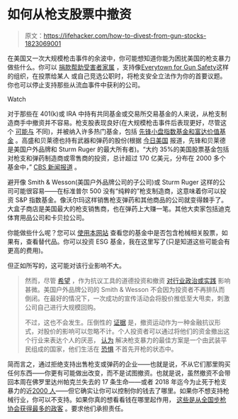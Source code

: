 # 如何从枪支股票中撤资

> 原文：<https://lifehacker.com/how-to-divest-from-gun-stocks-1823069001>

在美国又一次大规模枪击事件的余波中，你可能想知道你能为困扰美国的枪支暴力做些什么。你可以 [捐款帮助受害者家属](https://www.gofundme.com/stonemandouglasvictimsfund) ，支持像[Everytown for Gun Safety](https://everytown.org/throwthemout/)这样的组织，在投票给某人 或自己竞选公职时，将枪支安全立法作为你的首要议题。你也可以停止支持那些从流血事件中获利的公司。

Watch

对于那些在 401(k)或 IRA 中持有共同基金或交易所交易基金的人来说，从枪支制造商手中撤资并不容易。枪支股表现良好(在大规模枪击事件后表现更好，尽管这个 [可能与](https://www.bloomberg.com/news/articles/2018-02-15/gun-sales-are-down-so-why-did-gun-stocks-just-go-up) 不同)，并被纳入许多热门基金，包括 [先锋小盘指数基金和富达价值基金](https://goodbyegunstocks.com/#faq2) 。高盛和贝莱德也持有武器和弹药的股份(根据 [今日美国](https://www.usatoday.com/story/money/personalfinance/2017/10/03/investing-you-may-own-gun-stocks-and-not-know/727964001/) 报道，先锋和贝莱德是美国户外品牌和 Sturm Ruger 的最大所有者)。“大约 35%的美国股票基金包括对枪支和弹药制造商或零售商的投资，总计超过 170 亿美元，分布在 2000 多个基金中，” [CBS 新闻报道](https://www.cbsnews.com/news/are-gun-stocks-helping-fund-your-retirement/) 。

避开像 Smith & Wesson(美国户外品牌公司的子公司)或 Sturm Ruger 这样的公司可能很容易——在标准普尔 500 没有“纯粹的”枪支制造商，这意味着你可以投资 S&P 指数基金。像沃尔玛这样销售枪支弹药和其他商品的公司就变得棘手了。大盒子商店是美国最大的枪支销售商，也在弹药上大赚一笔。其他大卖家包括迪克体育用品公司和卡贝拉公司。

你能做些什么呢？您可以 [使用本网站](https://goodbyegunstocks.com/) 查看您的基金中是否包含枪械相关股票，如果有，查看替代品。你可以投资 ESG 基金，我在这里写了(只是知道这些可能会有更高的费用)。

但正如所写的，这可能对该行业影响不大。

> 然而，尽管 [希望](https://insideclimatenews.org/news/29032017/divestment-harvard-students-climate-change) ，作为抗议工具的道德投资和撤资 [对行业政治或实践](https://www.thestreet.com/story/12943846/1/socially-responsible-funds-are-hot-but-are-they-really-doing-good.html) 影响甚微。美国户外品牌公司的 Smith & Wesson 不会因为投资者不再排队而倒闭。在最好的情况下，一次成功的宣传活动会将股价推低至大甩卖，刺激公司自己进行大规模回购。
> 
> 不过，这也不会发生。压倒性的 [证据](https://www.newyorker.com/business/currency/does-divestment-work) 是，撤资运动作为一种金融抗议形式，对股价的影响可以忽略不计。个人投资者可以通过将他们的资金撤出这个行业来表达个人的厌恶， [认为](http://www.slate.com/articles/news_and_politics/politics/2017/10/las_vegas_should_put_an_end_to_the_nra_good_guy_with_a_gun_line.html) 解决枪支暴力的最佳方案是一个由武装平民组成的国家，他们生活在 [恐惧](https://www.usatoday.com/story/opinion/2016/06/13/gun-laws-deter-terrorists-opposing-view/85844946) 不首先开枪的状态中。

简而言之，通过拒绝支持出售枪支或弹药的企业——也就是说，不从它们那里购买任何东西——你更有可能做出改变，而不是试图撤资。也就是说，虽然撤资不会带回本周在佛罗里达州帕克兰失去的 17 条生命——或者 2018 年迄今为止死于枪支暴力的近[2000 人](http://www.gunviolencearchive.org/)——但它确实让你可以控制你的钱去了哪里。如果你不想支持枪械行业，你可以不支持。如果你真的想看看钱在哪里起作用， [这些是从全国步枪协会获得最多的政客](https://lifehacker.com/heres-how-many-thoughts-and-prayers-a-contribution-from-1820215051) 。要求他们承担责任。